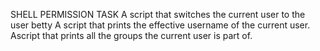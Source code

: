 SHELL PERMISSION TASK
A script that switches the current user to the user betty
A script that prints the effective username of the current user.
Ascript that prints all the groups the current user is part of.
